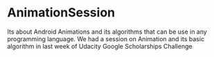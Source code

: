 # AnimationSession
Its about Android Animations and its algorithms that can be use in any programming language.
We had a session on Animation and its basic algorithm in last week of  Udacity Google Scholarships Challenge
